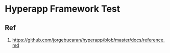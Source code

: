 # Hyperapp Framework Test

## Ref

1. https://github.com/jorgebucaran/hyperapp/blob/master/docs/reference.md
